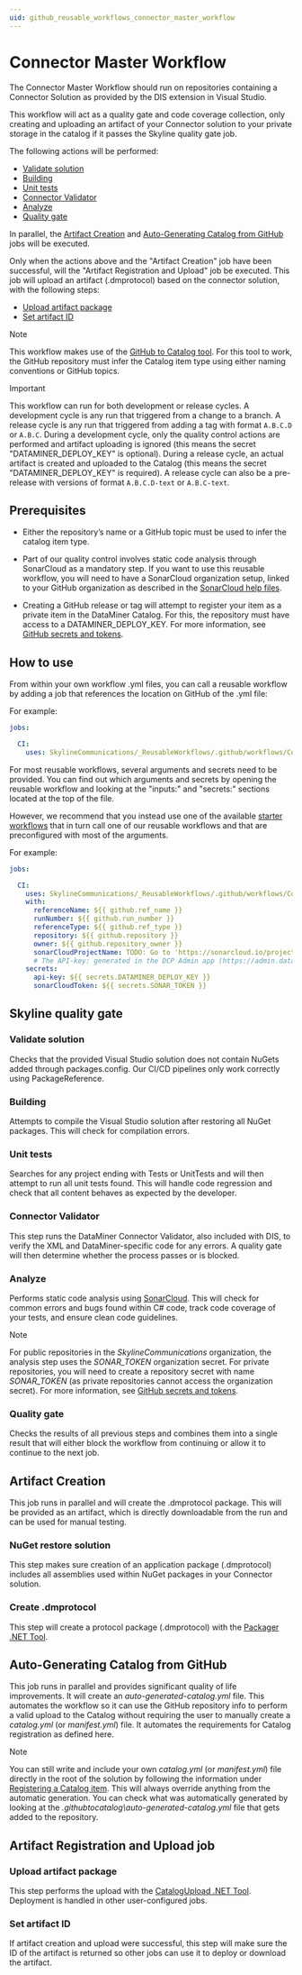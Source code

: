 ```yaml
---
uid: github_reusable_workflows_connector_master_workflow
---
```


# Connector Master Workflow

The Connector Master Workflow should run on repositories containing a Connector Solution as provided by the DIS extension in Visual Studio.

This workflow will act as a quality gate and code coverage collection, only creating and uploading an artifact of your Connector solution to your private storage in the catalog if it passes the Skyline quality gate job.

The following actions will be performed:

- [Validate solution](#validate-solution)
- [Building](#building)
- [Unit tests](#unit-tests)
- [Connector Validator](#connector-validator)
- [Analyze](#analyze)
- [Quality gate](#quality-gate)

In parallel, the [Artifact Creation](#artifact-creation) and [Auto-Generating Catalog from GitHub](#auto-generating-catalog-from-github) jobs will be executed.

Only when the actions above and the "Artifact Creation" job have been successful, will the "Artifact Registration and Upload" job be executed. This job will upload an artifact (.dmprotocol) based on the connector solution, with the following steps:

- [Upload artifact package](#upload-artifact-package)
- [Set artifact ID](#set-artifact-id)

> [!NOTE]
> This workflow makes use of the [GitHub to Catalog tool](xref:github_reusable_workflows#github-to-catalog-tool). For this tool to work, the GitHub repository must infer the Catalog item type using either naming conventions or GitHub topics.

> [!IMPORTANT]
> This workflow can run for both development or release cycles. A development cycle is any run that triggered from a change to a branch. A release cycle is any run that triggered from adding a tag with format `A.B.C.D` or `A.B.C`. During a development cycle, only the quality control actions are performed and artifact uploading is ignored (this means the secret "DATAMINER_DEPLOY_KEY" is optional). During a release cycle, an actual artifact is created and uploaded to the Catalog (this means the secret "DATAMINER_DEPLOY_KEY" is required). A release cycle can also be a pre-release with versions of format `A.B.C.D-text` or `A.B.C-text`.

## Prerequisites

- Either the repository’s name or a GitHub topic must be used to infer the catalog item type.

- Part of our quality control involves static code analysis through SonarCloud as a mandatory step. If you want to use this reusable workflow, you will need to have a SonarCloud organization setup, linked to your GitHub organization as described in the [SonarCloud help files](https://docs.sonarsource.com/sonarcloud/getting-started/github/).

- Creating a GitHub release or tag will attempt to register your item as a private item in the DataMiner Catalog. For this, the repository must have access to a DATAMINER_DEPLOY_KEY. For more information, see [GitHub secrets and tokens](xref:GitHub_Secrets).

## How to use

From within your own workflow .yml files, you can call a reusable workflow by adding a job that references the location on GitHub of the .yml file:

For example:

```yml
jobs:

  CI:
    uses: SkylineCommunications/_ReusableWorkflows/.github/workflows/Connector Master Workflow.yml@main
```

For most reusable workflows, several arguments and secrets need to be provided. You can find out which arguments and secrets by opening the reusable workflow and looking at the "inputs:" and "secrets:" sections located at the top of the file.

However, we recommend that you instead use one of the available [starter workflows](xref:github_starter_workflows) that in turn call one of our reusable workflows and that are preconfigured with most of the arguments.

For example:

```yml
jobs:

  CI:
    uses: SkylineCommunications/_ReusableWorkflows/.github/workflows/Connector Master Workflow.yml@main
    with:
      referenceName: ${{ github.ref_name }}
      runNumber: ${{ github.run_number }}
      referenceType: ${{ github.ref_type }}
      repository: ${{ github.repository }}
      owner: ${{ github.repository_owner }}
      sonarCloudProjectName: TODO: Go to 'https://sonarcloud.io/projects/create' and create a project. Then enter the id of the project as mentioned in the SonarCloud project URL here.
      # The API-key: generated in the DCP Admin app (https://admin.dataminer.services/) as authentication for a certain DataMiner System.
    secrets:
      api-key: ${{ secrets.DATAMINER_DEPLOY_KEY }}
      sonarCloudToken: ${{ secrets.SONAR_TOKEN }}
```

## Skyline quality gate

### Validate solution

Checks that the provided Visual Studio solution does not contain NuGets added through packages.config. Our CI/CD pipelines only work correctly using PackageReference.

### Building

Attempts to compile the Visual Studio solution after restoring all NuGet packages. This will check for compilation errors.

### Unit tests

Searches for any project ending with Tests or UnitTests and will then attempt to run all unit tests found. This will handle code regression and check that all content behaves as expected by the developer.

### Connector Validator

This step runs the DataMiner Connector Validator, also included with DIS, to verify the XML and DataMiner-specific code for any errors. A quality gate will then determine whether the process passes or is blocked.

### Analyze

Performs static code analysis using [SonarCloud](https://www.sonarsource.com/products/sonarcloud/). This will check for common errors and bugs found within C# code, track code coverage of your tests, and ensure clean code guidelines.

> [!NOTE]
> For public repositories in the *SkylineCommunications* organization, the analysis step uses the *SONAR_TOKEN* organization secret. For private repositories, you will need to create a repository secret with name *SONAR_TOKEN* (as private repositories cannot access the organization secret). For more information, see [GitHub secrets and tokens](xref:GitHub_Secrets).

### Quality gate

Checks the results of all previous steps and combines them into a single result that will either block the workflow from continuing or allow it to continue to the next job.

## Artifact Creation

This job runs in parallel and will create the .dmprotocol package. This will be provided as an artifact, which is directly downloadable from the run and can be used for manual testing.

### NuGet restore solution

This step makes sure creation of an application package (.dmprotocol) includes all assemblies used within NuGet packages in your Connector solution.

### Create .dmprotocol

This step will create a protocol package (.dmprotocol) with the [Packager .NET Tool](https://www.nuget.org/packages/Skyline.DataMiner.CICD.Tools.Packager).

## Auto-Generating Catalog from GitHub

This job runs in parallel and provides significant quality of life improvements. It will create an *auto-generated-catalog.yml* file. This automates the workflow so it can use the GitHub repository info to perform a valid upload to the Catalog without requiring the user to manually create a *catalog.yml* (or *manifest.yml*) file. It automates the requirements for Catalog registration as defined here.

> [!NOTE]
> You can still write and include your own *catalog.yml* (or *manifest.yml*) file directly in the root of the solution by following the information under [Registering a Catalog item](xref:Register_Catalog_Item). This will always override anything from the automatic generation. You can check what was automatically generated by looking at the *.githubtocatalog\auto-generated-catalog.yml* file that gets added to the repository.

## Artifact Registration and Upload job

### Upload artifact package

This step performs the upload with the [CatalogUpload .NET Tool](https://www.nuget.org/packages/Skyline.DataMiner.CICD.Tools.CatalogUpload). Deployment is handled in other user-configured jobs.

### Set artifact ID

If artifact creation and upload were successful, this step will make sure the ID of the artifact is returned so other jobs can use it to deploy or download the artifact.
